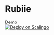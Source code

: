 # Rubiie
[Demo](http://rubiie.yawe.me/)                                          
[![Deploy on Scalingo](https://cdn.scalingo.com/deploy/button.svg)](https://my.scalingo.com/deploy?source=https://github.com/MrYawe/rubiie)
